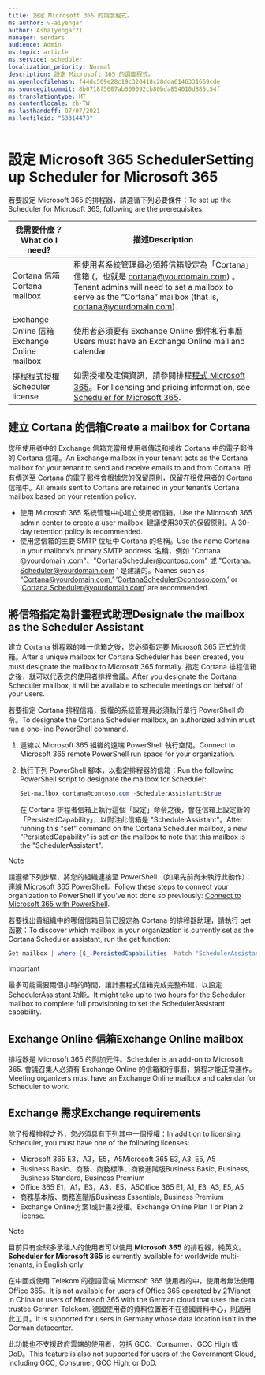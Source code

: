 ```yaml
---
title: 設定 Microsoft 365 的調度程式。
ms.author: v-aiyengar
author: AshaIyengar21
manager: serdars
audience: Admin
ms.topic: article
ms.service: scheduler
localization_priority: Normal
description: 設定 Microsoft 365 的調度程式。
ms.openlocfilehash: f44dc509e28c19c320418c28dda6146331669cde
ms.sourcegitcommit: 8b0718f5607ab509092cb80bda854010d885c54f
ms.translationtype: MT
ms.contentlocale: zh-TW
ms.lasthandoff: 07/07/2021
ms.locfileid: "53314473"
---
```

# <a name="setting-up-scheduler-for-microsoft-365"></a><span data-ttu-id="e928b-103">設定 Microsoft 365 Scheduler</span><span class="sxs-lookup"><span data-stu-id="e928b-103">Setting up Scheduler for Microsoft 365</span></span>


<span data-ttu-id="e928b-104">若要設定 Microsoft 365 的排程器，請遵循下列必要條件：</span><span class="sxs-lookup"><span data-stu-id="e928b-104">To set up the Scheduler for Microsoft 365, following are the prerequisites:</span></span>

| <span data-ttu-id="e928b-105">我需要什麼？</span><span class="sxs-lookup"><span data-stu-id="e928b-105">What do I need?</span></span> | <span data-ttu-id="e928b-106">描述</span><span class="sxs-lookup"><span data-stu-id="e928b-106">Description</span></span> |
|-------------------|-------------|
|<span data-ttu-id="e928b-107">Cortana 信箱</span><span class="sxs-lookup"><span data-stu-id="e928b-107">Cortana mailbox</span></span> |<span data-ttu-id="e928b-108">租使用者系統管理員必須將信箱設定為「Cortana」信箱 (，也就是 cortana@yourdomain.com) 。</span><span class="sxs-lookup"><span data-stu-id="e928b-108">Tenant admins will need to set a mailbox to serve as the “Cortana” mailbox (that is, cortana@yourdomain.com).</span></span>         |
|<span data-ttu-id="e928b-109">Exchange Online 信箱</span><span class="sxs-lookup"><span data-stu-id="e928b-109">Exchange Online mailbox</span></span> |<span data-ttu-id="e928b-110">使用者必須要有 Exchange Online 郵件和行事曆</span><span class="sxs-lookup"><span data-stu-id="e928b-110">Users must have an Exchange Online mail and calendar</span></span>         |
|<span data-ttu-id="e928b-111">排程程式授權</span><span class="sxs-lookup"><span data-stu-id="e928b-111">Scheduler license</span></span> |<span data-ttu-id="e928b-112">如需授權及定價資訊，請參閱排程[程式 Microsoft 365](https://www.microsoft.com/en-us/microsoft-365/meeting-scheduler-pricing)。</span><span class="sxs-lookup"><span data-stu-id="e928b-112">For licensing and pricing information, see [Scheduler for Microsoft 365](https://www.microsoft.com/en-us/microsoft-365/meeting-scheduler-pricing).</span></span>        |

## <a name="create-a-mailbox-for-cortana"></a><span data-ttu-id="e928b-113">建立 Cortana 的信箱</span><span class="sxs-lookup"><span data-stu-id="e928b-113">Create a mailbox for Cortana</span></span>

<span data-ttu-id="e928b-114">您租使用者中的 Exchange 信箱充當租使用者傳送和接收 Cortana 中的電子郵件的 Cortana 信箱。</span><span class="sxs-lookup"><span data-stu-id="e928b-114">An Exchange mailbox in your tenant acts as the Cortana mailbox for your tenant to send and receive emails to and from Cortana.</span></span> <span data-ttu-id="e928b-115">所有傳送至 Cortana 的電子郵件會根據您的保留原則，保留在租使用者的 Cortana 信箱中。</span><span class="sxs-lookup"><span data-stu-id="e928b-115">All emails sent to Cortana are retained in your tenant’s Cortana mailbox based on your retention policy.</span></span>

- <span data-ttu-id="e928b-116">使用 Microsoft 365 系統管理中心建立使用者信箱。</span><span class="sxs-lookup"><span data-stu-id="e928b-116">Use the Microsoft 365 admin center to create a user mailbox.</span></span> <span data-ttu-id="e928b-117">建議使用30天的保留原則。</span><span class="sxs-lookup"><span data-stu-id="e928b-117">A 30-day retention policy is recommended.</span></span> 
- <span data-ttu-id="e928b-118">使用您信箱的主要 SMTP 位址中 Cortana 的名稱。</span><span class="sxs-lookup"><span data-stu-id="e928b-118">Use the name Cortana in your mailbox’s primary SMTP address.</span></span> <span data-ttu-id="e928b-119">名稱，例如 "Cortana @yourdomain .com"、"CortanaScheduler@contoso.com" 或 "Cortana。Scheduler@yourdomain.com ' 是建議的。</span><span class="sxs-lookup"><span data-stu-id="e928b-119">Names such as “Cortana@yourdomain.com,’ ‘CortanaScheduler@contoso.com,’ or ‘Cortana.Scheduler@yourdomain.com’ are recommended.</span></span>

## <a name="designate-the-mailbox-as-the-scheduler-assistant"></a><span data-ttu-id="e928b-120">將信箱指定為計畫程式助理</span><span class="sxs-lookup"><span data-stu-id="e928b-120">Designate the mailbox as the Scheduler Assistant</span></span>

<span data-ttu-id="e928b-121">建立 Cortana 排程器的唯一信箱之後，您必須指定要 Microsoft 365 正式的信箱。</span><span class="sxs-lookup"><span data-stu-id="e928b-121">After a unique mailbox for Cortana Scheduler has been created, you must designate the mailbox to Microsoft 365 formally.</span></span> <span data-ttu-id="e928b-122">指定 Cortana 排程信箱之後，就可以代表您的使用者排程會議。</span><span class="sxs-lookup"><span data-stu-id="e928b-122">After you designate the Cortana Scheduler mailbox, it will be available to schedule meetings on behalf of your users.</span></span>

<span data-ttu-id="e928b-123">若要指定 Cortana 排程信箱，授權的系統管理員必須執行單行 PowerShell 命令。</span><span class="sxs-lookup"><span data-stu-id="e928b-123">To designate the Cortana Scheduler mailbox, an authorized admin must run a one-line PowerShell command.</span></span> 

1. <span data-ttu-id="e928b-124">連線以 Microsoft 365 組織的遠端 PowerShell 執行空間。</span><span class="sxs-lookup"><span data-stu-id="e928b-124">Connect to Microsoft 365 remote PowerShell run space for your organization.</span></span>

2. <span data-ttu-id="e928b-125">執行下列 PowerShell 腳本，以指定排程器的信箱：</span><span class="sxs-lookup"><span data-stu-id="e928b-125">Run the following PowerShell script to designate the mailbox for Scheduler:</span></span>

    ```powershell
    Set-mailbox cortana@contoso.com -SchedulerAssistant:$true
    ```
    
    <span data-ttu-id="e928b-126">在 Cortana 排程者信箱上執行這個「設定」命令之後，會在信箱上設定新的「PersistedCapability」，以附注此信箱是 "SchedulerAssistant"。</span><span class="sxs-lookup"><span data-stu-id="e928b-126">After running this "set" command on the Cortana Scheduler mailbox, a new "PersistedCapability" is set on the mailbox to note that this mailbox is the "SchedulerAssistant".</span></span>

> [!NOTE]
> <span data-ttu-id="e928b-127">請遵循下列步驟，將您的組織連接至 PowerShell （如果先前尚未執行此動作）：[連線 Microsoft 365 PowerShell](../enterprise/connect-to-microsoft-365-powershell.md)。</span><span class="sxs-lookup"><span data-stu-id="e928b-127">Follow these steps to connect your organization to PowerShell if you’ve not done so previously: [Connect to Microsoft 365 with PowerShell](../enterprise/connect-to-microsoft-365-powershell.md).</span></span>

<span data-ttu-id="e928b-128">若要找出貴組織中的哪個信箱目前已設定為 Cortana 的排程器助理，請執行 get 函數：</span><span class="sxs-lookup"><span data-stu-id="e928b-128">To discover which mailbox in your organization is currently set as the Cortana Scheduler assistant, run the get function:</span></span>

```powershell
Get-mailbox | where {$_.PersistedCapabilities -Match "SchedulerAssistant"}
```

> [!IMPORTANT]
> <span data-ttu-id="e928b-129">最多可能需要兩個小時的時間，讓計畫程式信箱完成完整布建，以設定 SchedulerAssistant 功能。</span><span class="sxs-lookup"><span data-stu-id="e928b-129">It might take up to two hours for the Scheduler mailbox to complete full provisioning to set the SchedulerAssistant capability.</span></span>

## <a name="exchange-online-mailbox"></a><span data-ttu-id="e928b-130">Exchange Online 信箱</span><span class="sxs-lookup"><span data-stu-id="e928b-130">Exchange Online mailbox</span></span>

<span data-ttu-id="e928b-131">排程器是 Microsoft 365 的附加元件。</span><span class="sxs-lookup"><span data-stu-id="e928b-131">Scheduler is an add-on to Microsoft 365.</span></span> <span data-ttu-id="e928b-132">會議召集人必須有 Exchange Online 的信箱和行事曆，排程才能正常運作。</span><span class="sxs-lookup"><span data-stu-id="e928b-132">Meeting organizers must have an Exchange Online mailbox and calendar for Scheduler to work.</span></span>

## <a name="exchange-requirements"></a><span data-ttu-id="e928b-133">Exchange 需求</span><span class="sxs-lookup"><span data-stu-id="e928b-133">Exchange requirements</span></span>

<span data-ttu-id="e928b-134">除了授權排程之外，您必須具有下列其中一個授權：</span><span class="sxs-lookup"><span data-stu-id="e928b-134">In addition to licensing Scheduler, you must have one of the following licenses:</span></span>

- <span data-ttu-id="e928b-135">Microsoft 365 E3，A3，E5，A5</span><span class="sxs-lookup"><span data-stu-id="e928b-135">Microsoft 365 E3, A3, E5, A5</span></span>
- <span data-ttu-id="e928b-136">Business Basic、商務、商務標準、商務進階版</span><span class="sxs-lookup"><span data-stu-id="e928b-136">Business Basic, Business, Business Standard, Business Premium</span></span>
- <span data-ttu-id="e928b-137">Office 365 E1，A1，E3，A3，E5，A5</span><span class="sxs-lookup"><span data-stu-id="e928b-137">Office 365 E1, A1, E3, A3, E5, A5</span></span>
- <span data-ttu-id="e928b-138">商務基本版、商務進階版</span><span class="sxs-lookup"><span data-stu-id="e928b-138">Business Essentials, Business Premium</span></span>
- <span data-ttu-id="e928b-139">Exchange Online方案1或計畫2授權。</span><span class="sxs-lookup"><span data-stu-id="e928b-139">Exchange Online Plan 1 or Plan 2 license.</span></span> 

> [!Note]
> <span data-ttu-id="e928b-140">目前只有全球多承租人的使用者可以使用 **Microsoft 365** 的排程器，純英文。</span><span class="sxs-lookup"><span data-stu-id="e928b-140">**Scheduler for Microsoft 365** is currently available for worldwide multi-tenants, in English only.</span></span></br>
>
> <span data-ttu-id="e928b-141">在中國或使用 Telekom 的德語雲端 Microsoft 365 使用者的中，使用者無法使用 Office 365。</span><span class="sxs-lookup"><span data-stu-id="e928b-141">It is not available for users of Office 365 operated by 21Vianet in China or users of Microsoft 365 with the German cloud that uses the data trustee German Telekom.</span></span> <span data-ttu-id="e928b-142">德國使用者的資料位置若不在德國資料中心，則適用此工具。</span><span class="sxs-lookup"><span data-stu-id="e928b-142">It is supported for users in Germany whose data location isn't in the German datacenter.</span></span>
>
> <span data-ttu-id="e928b-143">此功能也不支援政府雲端的使用者，包括 GCC、Consumer、GCC High 或 DoD。</span><span class="sxs-lookup"><span data-stu-id="e928b-143">This feature is also not supported for users of the Government Cloud, including GCC, Consumer, GCC High, or DoD.</span></span>
